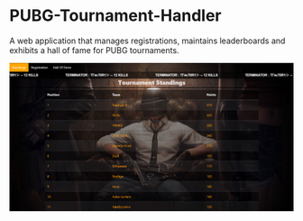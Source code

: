 # PUBG-Tournament-Handler

A web application that manages registrations, maintains leaderboards and exhibits a hall of fame for PUBG tournaments.

![PUBG Tournament Handler Screenshot](screenshot.png)
